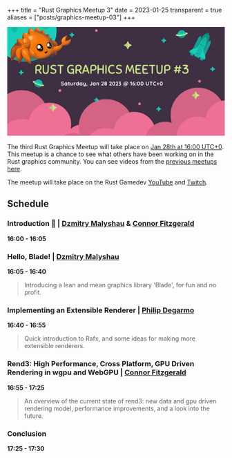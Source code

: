 +++
title = "Rust Graphics Meetup 3"
date = 2023-01-25
transparent = true
aliases = ["posts/graphics-meetup-03"]
+++

<!-- markdownlint-disable single-title heading-increment -->
<!-- markdownlint-disable no-blanks-blockquote no-emphasis-as-header -->
<!-- markdownlint-configure-file {"line-length": {"heading_line_length": 120}} -->

![Rust Graphics Meetup](rust-graphics-meetup-3.jpg)

The third Rust Graphics Meetup will take place on [Jan 28th at 16:00
UTC+0][meetup-time]. This meetup is a chance to see what others have been
working on in the Rust graphics community. You can see videos from the [previous
meetups here][rust-graphics-meetup-playlist].

The meetup will take place on the Rust Gamedev [YouTube][youtube-stream] and
[Twitch][twitch-stream].

[meetup-time]: https://everytimezone.com/s/0d2e3d68
[rust-graphics-meetup-playlist]: https://www.youtube.com/watch?v=Yzr9va5UtiE&list=PLYiOdhpKxxXJwaocrJcOCoBhlV6foaO8F
[youtube-stream]: https://www.youtube.com/watch?v=63dnzjw4azI
[twitch-stream]: https://www.twitch.tv/RustGameDev

## Schedule

### Introduction 👋 | [Dzmitry Malyshau] & [Connor Fitzgerald]

**16:00 - 16:05**

### Hello, Blade! | [Dzmitry Malyshau]

**16:05 - 16:40**

> Introducing a lean and mean graphics library 'Blade', for fun and no profit.

### Implementing an Extensible Renderer | [Philip Degarmo]

**16:40 - 16:55**

> Quick introduction to Rafx, and some ideas for making more extensible
> renderers.

### Rend3: High Performance, Cross Platform, GPU Driven Rendering in wgpu and WebGPU | [Connor Fitzgerald]

**16:55 - 17:25**

> An overview of the current state of rend3: new data and gpu driven rendering
> model, performance improvements, and a look into the future.

### Conclusion

**17:25 - 17:30**

[Dzmitry Malyshau]: https://github.com/kvark
[Connor Fitzgerald]: https://github.com/cwfitzgerald
[Philip Degarmo]: https://github.com/aclysma
